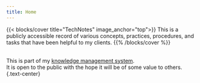 ```yaml
---
title: Home
---
```


{{< blocks/cover title="TechNotes" image_anchor="top">}}
This is a publicly accessible record of various concepts, practices, procedures, and tasks that have been helpful to my clients. 
{{% /blocks/cover %}}

<br />This is part of my [knowledge management system](https://en.wikipedia.org/wiki/Personal_knowledge_management). <br/>It is open to the public with the hope it will be of some value to others.
{.text-center}
